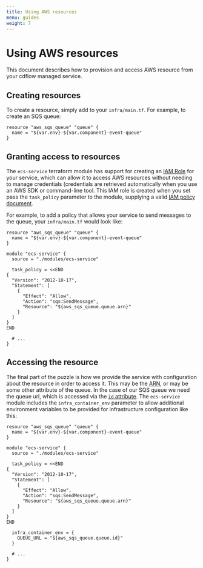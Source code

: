 ```yaml
---
title: Using AWS resources
menu: guides
weight: 7
---
```


# Using AWS resources

This document describes how to provision and access AWS resource from your
cdflow managed service.

## Creating resources

To create a resource, simply add to your `infra/main.tf`. For example, to
create an SQS queue:

    resource "aws_sqs_queue" "queue" {
      name = "${var.env}-${var.component}-event-queue"
    }

## Granting access to resources

The `ecs-service` terraform module has support for creating an
[IAM Role](http://docs.aws.amazon.com/IAM/latest/UserGuide/id_roles.html)
for your service, which can allow it to access AWS resources without needing to
manage credentials (credentials are retrieved automatically when you use an AWS
SDK or command-line tool. This IAM role is created when you set pass the
`task_policy` parameter to the module, supplying a valid
[IAM policy document](http://docs.aws.amazon.com/IAM/latest/UserGuide/access_policies.html).

For example, to add a policy that allows your service to send messages to the
queue, your `infra/main.tf` would look like:

    resource "aws_sqs_queue" "queue" {
      name = "${var.env}-${var.component}-event-queue"
    }
    
    module "ecs-service" {
      source = "./modules/ecs-service"
      
      task_policy = <<END
    {
      "Version": "2012-10-17",
      "Statement": [
        {
          "Effect": "Allow",
          "Action": "sqs:SendMessage",
          "Resource": "${aws_sqs_queue.queue.arn}"
        }
      ]
    }
    END
      
      # ...
    }

## Accessing the resource

The final part of the puzzle is how we provide the service with configuration
about the resource in order to access it. This may be the
[ARN](http://docs.aws.amazon.com/general/latest/gr/aws-arns-and-namespaces.html),
or may be some other attribute of the queue. In the case of our SQS queue we
need the queue url, which is accessed via the
[`id` attribute](https://www.terraform.io/docs/providers/aws/r/sqs_queue.html#id).
The `ecs-service` module includes the `infra_container_env` parameter to allow
additional environment variables to be provided for infrastructure
configuration like this:

    resource "aws_sqs_queue" "queue" {
      name = "${var.env}-${var.component}-event-queue"
    }
    
    module "ecs-service" {
      source = "./modules/ecs-service"
      
      task_policy = <<END
    {
      "Version": "2012-10-17",
      "Statement": [
        {
          "Effect": "Allow",
          "Action": "sqs:SendMessage",
          "Resource": "${aws_sqs_queue.queue.arn}"
        }
      ]
    }
    END
      
      infra_container_env = {
        QUEUE_URL = "${aws_sqs_queue.queue.id}"
      }
      
      # ...
    }



